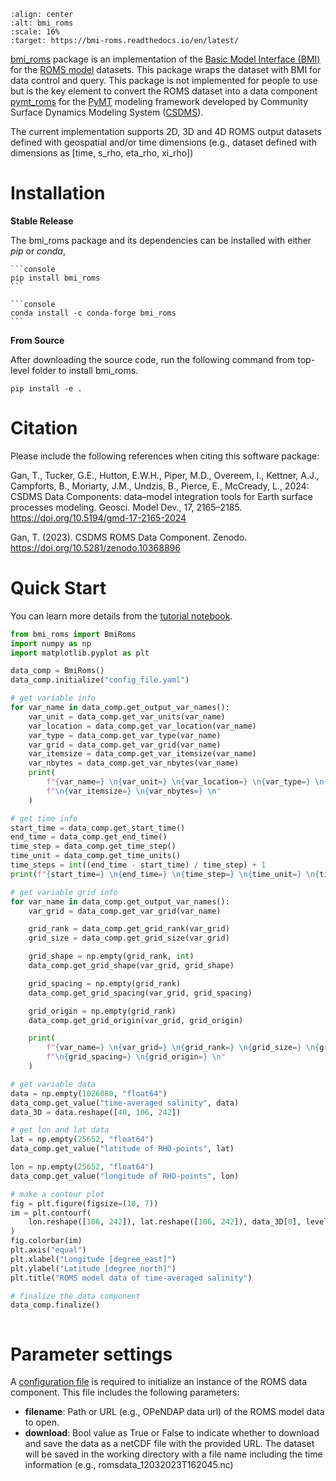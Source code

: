 ```{image} _static/logo.png
:align: center
:alt: bmi_roms
:scale: 16%
:target: https://bmi-roms.readthedocs.io/en/latest/
```

[bmi_roms][bmi_roms-github] package is an implementation of the
[Basic Model Interface (BMI)][bmi-docs] for the [ROMS model][roms_model] datasets.
This package wraps the dataset with BMI for data control and query.
This package is not implemented for people to use but is the key element to convert
the ROMS dataset into a data component [pymt_roms][pymt_roms] for
the [PyMT][pymt-docs] modeling framework developed by Community Surface Dynamics
Modeling System ([CSDMS][csdms]).

The current implementation supports 2D, 3D and 4D ROMS output datasets defined with geospatial and/or time dimensions
(e.g., dataset defined with dimensions as [time, s_rho, eta_rho, xi_rho])

# Installation

**Stable Release**

The bmi_roms package and its dependencies can be installed with either *pip* or *conda*,

````{tab} pip
```console
pip install bmi_roms
```
````

````{tab} conda
```console
conda install -c conda-forge bmi_roms
```
````

**From Source**

After downloading the source code, run the following command from top-level folder
to install bmi_roms.

```console
pip install -e .
```

# Citation
Please include the following references when citing this software package:

Gan, T., Tucker, G.E., Hutton, E.W.H., Piper, M.D., Overeem, I., Kettner, A.J.,
Campforts, B., Moriarty, J.M., Undzis, B., Pierce, E., McCready, L., 2024:
CSDMS Data Components: data–model integration tools for Earth surface processes
modeling. Geosci. Model Dev., 17, 2165–2185. https://doi.org/10.5194/gmd-17-2165-2024

Gan, T. (2023). CSDMS ROMS Data Component. Zenodo.
https://doi.org/10.5281/zenodo.10368896

# Quick Start

You can learn more details from the [tutorial notebook][bmi_roms-notebook].

```python
from bmi_roms import BmiRoms
import numpy as np
import matplotlib.pyplot as plt

data_comp = BmiRoms()
data_comp.initialize("config_file.yaml")

# get variable info
for var_name in data_comp.get_output_var_names():
    var_unit = data_comp.get_var_units(var_name)
    var_location = data_comp.get_var_location(var_name)
    var_type = data_comp.get_var_type(var_name)
    var_grid = data_comp.get_var_grid(var_name)
    var_itemsize = data_comp.get_var_itemsize(var_name)
    var_nbytes = data_comp.get_var_nbytes(var_name)
    print(
        f"{var_name=} \n{var_unit=} \n{var_location=} \n{var_type=} \n{var_grid=}"
        f"\n{var_itemsize=} \n{var_nbytes=} \n"
    )

# get time info
start_time = data_comp.get_start_time()
end_time = data_comp.get_end_time()
time_step = data_comp.get_time_step()
time_unit = data_comp.get_time_units()
time_steps = int((end_time - start_time) / time_step) + 1
print(f"{start_time=} \n{end_time=} \n{time_step=} \n{time_unit=} \n{time_steps=} \n")

# get variable grid info
for var_name in data_comp.get_output_var_names():
    var_grid = data_comp.get_var_grid(var_name)

    grid_rank = data_comp.get_grid_rank(var_grid)
    grid_size = data_comp.get_grid_size(var_grid)

    grid_shape = np.empty(grid_rank, int)
    data_comp.get_grid_shape(var_grid, grid_shape)

    grid_spacing = np.empty(grid_rank)
    data_comp.get_grid_spacing(var_grid, grid_spacing)

    grid_origin = np.empty(grid_rank)
    data_comp.get_grid_origin(var_grid, grid_origin)

    print(
        f"{var_name=} \n{var_grid=} \n{grid_rank=} \n{grid_size=} \n{grid_shape=}"
        f"\n{grid_spacing=} \n{grid_origin=} \n"
    )

# get variable data
data = np.empty(1026080, "float64")
data_comp.get_value("time-averaged salinity", data)
data_3D = data.reshape([40, 106, 242])

# get lon and lat data
lat = np.empty(25652, "float64")
data_comp.get_value("latitude of RHO-points", lat)

lon = np.empty(25652, "float64")
data_comp.get_value("longitude of RHO-points", lon)

# make a contour plot
fig = plt.figure(figsize=(10, 7))
im = plt.contourf(
    lon.reshape([106, 242]), lat.reshape([106, 242]), data_3D[0], levels=36
)
fig.colorbar(im)
plt.axis("equal")
plt.xlabel("Longitude [degree_east]")
plt.ylabel("Latitude [degree_north]")
plt.title("ROMS model data of time-averaged salinity")

# finalize the data component
data_comp.finalize()
```

```{image} _static/contour_plot.png
```

# Parameter settings

A [configuration file][config_file] is required to initialize an instance of the ROMS
data component. This file includes the following parameters:

* **filename**: Path or URL (e.g., OPeNDAP data url) of the ROMS model data to open.
* **download**: Bool value as True or False to indicate whether to download and save
  the data as a netCDF file with the provided URL. The dataset will be saved in the
  working directory with a file name including the time information (e.g.,
  romsdata_12032023T162045.nc)

<!-- links -->
[bmi-docs]: https://bmi.readthedocs.io
[csdms]: https://csdms.colorado.edu
[config_file]: https://github.com/gantian127/bmi_roms/blob/master/notebooks/config_file.yaml
[roms_model]: https://www.myroms.org/
[pymt-docs]: https://pymt.readthedocs.io
[bmi_roms-github]: https://github.com/gantian127/bmi_roms/
[bmi_roms-notebook]: https://github.com/gantian127/bmi_roms/blob/master/notebooks/bmi_roms.ipynb
[pymt_roms]: https://pymt-roms.readthedocs.io/
